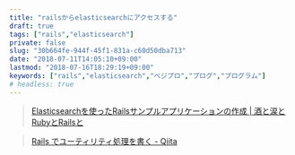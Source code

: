 ```yaml
---
title: "railsからelasticsearchにアクセスする"
draft: true
tags: ["rails","elasticsearch"]
private: false
slug: "30b664fe-944f-45f1-831a-c60d50dba713"
date: "2018-07-11T14:05:10+09:00"
lastmod: "2018-07-16T18:29:19+09:00"
keywords: ["rails","elasticsearch","ベジプロ","プログ","プログラム"]
# headless: true
---
```


> [Elasticsearchを使ったRailsサンプルアプリケーションの作成 | 酒と涙とRubyとRailsと](https://morizyun.github.io/blog/elasticsearch-rails-tutorial/index.html)

> [Rails でユーティリティ処理を書く - Qiita](https://qiita.com/ltcmdr927/items/785aaf9ea8d9d8766e51)

